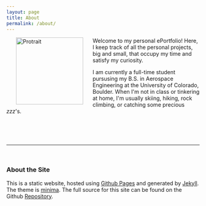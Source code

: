 ```yaml
---
layout: page
title: About
permalink: /about/
---
```


<img src="{{ site.baseurl }}/assets/portrait.jpg" alt="Protrait" width=175px align="left" hspace=25px>

Welcome to my personal ePortfolio! Here, I keep track of all the personal projects, big and small, that occupy my time and satisfy my curiosity.

I am currently a full-time student pursusing my B.S. in Aerospace Engineering at the University of Colorado, Boulder. When I'm not in class or tinkering at home, I'm usually skiing, hiking, rock climbing, or catching some precious *zzz*'s.

<br/>
<br/>
<br/>

---

<br/>

### About the Site

This is a static website, hosted using [Github Pages](https://pages.github.com/) and generated by [Jekyll](https://jekyllrb.com). The theme is [minima](https://github.com/jekyll/minima). The full source for this site can be found on the Github [Repository](https://github.com/cartermak/cartermak.github.io). 
